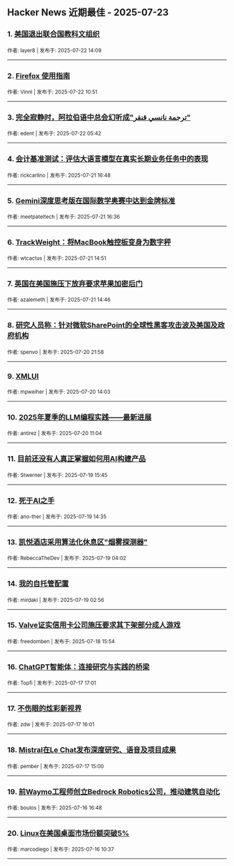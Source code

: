 ## Hacker News 近期最佳 - 2025-07-23


### 1. [美国退出联合国教科文组织](https://news.ycombinator.com/item?id=44647112)

<sub>作者: layer8 | 发布于: 2025-07-22 14:09</sub>

---

### 2. [Firefox 使用指南](https://news.ycombinator.com/item?id=44645353)

<sub>作者: Vinnl | 发布于: 2025-07-22 10:51</sub>

---

### 3. [完全寂静时，阿拉伯语中总会幻听成"ترجمة نانسي قنقر"](https://news.ycombinator.com/item?id=44643564)

<sub>作者: edent | 发布于: 2025-07-22 05:42</sub>

---

### 4. [会计基准测试：评估大语言模型在真实长期业务任务中的表现](https://news.ycombinator.com/item?id=44637352)

<sub>作者: rickcarlino | 发布于: 2025-07-21 16:48</sub>

---

### 5. [Gemini深度思考版在国际数学奥赛中达到金牌标准](https://news.ycombinator.com/item?id=44637191)

<sub>作者: meetpateltech | 发布于: 2025-07-21 16:36</sub>

---

### 6. [TrackWeight：将MacBook触控板变身为数字秤](https://news.ycombinator.com/item?id=44635808)

<sub>作者: wtcactus | 发布于: 2025-07-21 14:51</sub>

---

### 7. [英国在美国施压下放弃要求苹果加密后门](https://news.ycombinator.com/item?id=44635745)

<sub>作者: azalemeth | 发布于: 2025-07-21 14:46</sub>

---

### 8. [研究人员称：针对微软SharePoint的全球性黑客攻击波及美国及政府机构](https://news.ycombinator.com/item?id=44629710)

<sub>作者: spenvo | 发布于: 2025-07-20 21:58</sub>

---

### 9. [XMLUI](https://news.ycombinator.com/item?id=44625292)

<sub>作者: mpweiher | 发布于: 2025-07-20 14:03</sub>

---

### 10. [2025年夏季的LLM编程实践——最新进展](https://news.ycombinator.com/item?id=44623953)

<sub>作者: antirez | 发布于: 2025-07-20 11:04</sub>

---

### 11. [目前还没有人真正掌握如何用AI构建产品](https://news.ycombinator.com/item?id=44616479)

<sub>作者: Stwerner | 发布于: 2025-07-19 15:45</sub>

---

### 12. [死于AI之手](https://news.ycombinator.com/item?id=44615801)

<sub>作者: ano-ther | 发布于: 2025-07-19 14:35</sub>

---

### 13. [凯悦酒店采用算法化休息区"烟雾探测器"](https://news.ycombinator.com/item?id=44612487)

<sub>作者: RebeccaTheDev | 发布于: 2025-07-19 04:02</sub>

---

### 14. [我的自托管配置](https://news.ycombinator.com/item?id=44612151)

<sub>作者: mirdaki | 发布于: 2025-07-19 02:56</sub>

---

### 15. [Valve证实信用卡公司施压要求其下架部分成人游戏](https://news.ycombinator.com/item?id=44606184)

<sub>作者: freedomben | 发布于: 2025-07-18 15:54</sub>

---

### 16. [ChatGPT智能体：连接研究与实践的桥梁](https://news.ycombinator.com/item?id=44595492)

<sub>作者: Topfi | 发布于: 2025-07-17 17:01</sub>

---

### 17. [不伤眼的炫彩新视界](https://news.ycombinator.com/item?id=44594808)

<sub>作者: zdw | 发布于: 2025-07-17 16:01</sub>

---

### 18. [Mistral在Le Chat发布深度研究、语音及项目成果](https://news.ycombinator.com/item?id=44594156)

<sub>作者: pember | 发布于: 2025-07-17 15:00</sub>

---

### 19. [前Waymo工程师创立Bedrock Robotics公司，推动建筑自动化](https://news.ycombinator.com/item?id=44584372)

<sub>作者: boulos | 发布于: 2025-07-16 16:48</sub>

---

### 20. [Linux在美国桌面市场份额突破5%](https://news.ycombinator.com/item?id=44580682)

<sub>作者: marcodiego | 发布于: 2025-07-16 10:37</sub>

---
